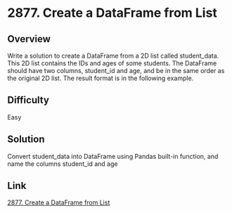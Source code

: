 # 2877. Create a DataFrame from List
## Overview
Write a solution to create a DataFrame from a 2D list called student_data. This 2D list contains the IDs and ages of some students.
The DataFrame should have two columns, student_id and age, and be in the same order as the original 2D list.
The result format is in the following example.

## Difficulty 
Easy

## Solution
Convert student_data into DataFrame using Pandas built-in function, and name the columns student_id and age

## Link
[2877. Create a DataFrame from List](https://leetcode.com/problems/create-a-dataframe-from-list/description/?envType=study-plan-v2&envId=introduction-to-pandas&lang=pythondata)